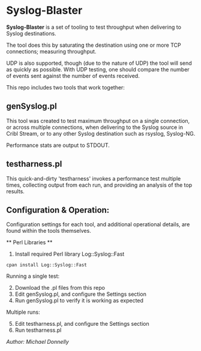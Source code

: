 # Syslog-Blaster

**Syslog-Blaster** is a set of tooling to test throughput when delivering to Syslog destinations.

The tool does this by saturating the destination using one or more TCP connections; measuring throughput.

UDP is also supported, though (due to the nature of UDP) the tool will send as quickly as possible.  With UDP testing, one should compare the number of events sent against the number of events received.

This repo includes two tools that work together:

## genSyslog.pl

This tool was created to test maximum throughput on a single connection, or
across multiple connections, when delivering to the Syslog source in
Cribl Stream, or to any other Syslog destination such as rsyslog, Syslog-NG.

Performance stats are output to STDOUT.

## testharness.pl

This quick-and-dirty 'testharness' invokes a performance test multiple times,
collecting output from each run, and providing an analysis of the top results.

## Configuration & Operation:

Configuration settings for each tool, and additional operational details, are found within the tools themselves.

** Perl Libraries **

1. Install required  Perl library Log::Syslog::Fast

```
cpan install Log::Syslog::Fast
```

Running a single test:

2. Download the .pl files from this repo
3. Edit genSyslog.pl, and configure the Settings section
4. Run genSyslog.pl to verify it is working as expected

Multiple runs:

5. Edit testharness.pl, and configure the Settings section
6. Run testharness.pl

*Author: Michael Donnelly*
